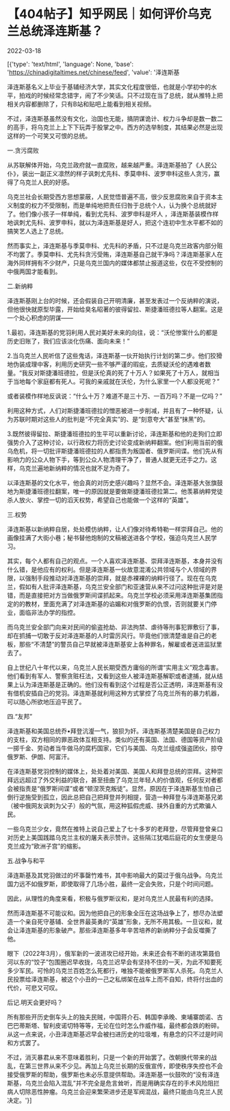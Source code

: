 # 【404帖子】知乎网民｜如何评价乌克兰总统泽连斯基？

2022-03-18

[{'type': 'text/html', 'language': None, 'base': 'https://chinadigitaltimes.net/chinese/feed', 'value': '泽连斯基

泽连斯基名义上毕业于基辅经济大学，其实文化程度很低，也就是小学初中的水平，拍戏的时候经常念错字，闹了不少笑话。只不过现在当了总统，就从推特上把相关内容都删除了，只有B站和贴吧上能看到相关视频。

不过，泽连斯基虽然没有文化，治国也无能，搞阴谋诡计、权力斗争却是数一数二的高手，将乌克兰上上下下玩弄于股掌之中。西方的选举制度，其结果必然是出现这样的一个可笑又可恨的总统。

一.贪污腐败

从苏联解体开始，乌克兰政府就一直腐败，越来越严重。泽连斯基拍了《人民公仆》，装出一副正义凛然的样子讽刺尤先科、季莫申科、波罗申科这些人贪污，赢得了乌克兰人民的好感。

乌克兰社会长期受西方思想蒙蔽，人民觉悟普遍不高，很少反思腐败来自于资本主义制度的权力不受限制，而是单纯地把责任归咎于总统个人，认为换个总统就好了。他们像小孩子一样单纯，看到尤先科、波罗申科是坏人 ，泽连斯基装模作样地讽刺尤先科、波罗申科，就以为泽连斯基是好人，把这个连初中生水平都不如的搞笑艺人选上了总统。

然而事实上，泽连斯基与季莫申科、尤先科的矛盾，只不过是乌克兰政客内部分赃不均罢了。季莫申科、尤先科贪污受贿，泽连斯基自己就干净吗？泽连斯基家人在海外同样拥有不少财产，只是乌克兰国内的媒体都禁止报道这些，仅在不受控制的中俄两国才能看到。

二.新纳粹

泽连斯基刚上台的时候，还会假装自己开明清廉，甚至发表过一个反纳粹的演说，但他很快就原型毕露，开始给臭名昭著的彼得留拉、斯捷潘班德拉等人翻案。这是一个处心积虑的阴谋——

1.最初，泽连斯基的党羽利用人民对美好未来的向往，说：“沃伦惨案什么的都是历史旧账了，我们应该淡化伤痛、面向未来！”

2.当乌克兰人民听信了这些鬼话，泽连斯基一伙开始执行计划的第二步。他们狡猾地伪装成理中客，利用历史研究一些不够严谨的瑕疵，去质疑沃伦的遇难者数量。“我反对斯捷潘班德拉，但是沃伦真的死了十万人？如果死了十万人，就相当于当地每个家庭都有死人。可我的亲戚就在沃伦，为什么家里一个人都没死呢？”

或者装模作样地反讽说：“什么十万？难道不是三十万、一百万吗？不是一亿吗？”

利用这种方式，人们对斯捷潘班德拉的憎恶被进一步削减，并且有了一种怀疑，认为苏联时期对这些人的批判是“不完全真实”的、是“刻意夸大”甚至“抹黑”的。

3.既然彼得留拉、斯捷潘班德拉的生平可以重新讨论，泽连斯基和他的走狗们立即强势介入了这种讨论，以行政权力将历史讨论变成新纳粹翻案。他们利用当前的俄乌危机，将一切批评斯捷潘班德拉的人都指责为叛国者、俄罗斯间谍。他们先从有影响力的公众人物下手，等到公众人物清理干净了，普通人就更无还手之力。这样，乌克兰遍地新纳粹的情况也就不足为奇了。

以泽连斯基的文化水平，他会真的对历史感兴趣吗？显然不会。泽连斯基大张旗鼓地为斯捷潘班德拉翻案，唯一的原因就是要做斯捷潘班德拉第二。他羡慕纳粹党徒杀人放火、掌控一切的滔天权势，希望自己也能做一个这样的“英雄”。

三.权势

泽连斯基以新纳粹自居，处处模仿纳粹，让人们像对待希特勒一样崇拜自己。他的画像挂满了大街小巷；秘书替他炮制的文稿被送进各个学校，强迫乌克兰人民学习。

其实，每个人都有自己的观点。一个人喜欢泽连斯基、崇拜泽连斯基，本身并没有什么错，是他应有的权利。但是泽连斯基一伙故意混淆公共领域与个人领域的界限，以强制手段推动对泽连斯基的崇拜，就是赤裸裸的纳粹行径了。现在在乌克兰，假如有人批评泽连斯基，乌克兰安全部门和亚速营从来不过问这种批评是对是错，而是直接把对方当做俄罗斯间谍抓起来。乌克兰学校必须采用泽连斯基集团指定的的教材，里面充满了对泽连斯基的谄媚和对俄罗斯的仇恨，否则就要关门停业，面临非法办学的指控。

而乌克兰安全部门向来对民间的偷盗抢劫、非法拘禁、虐待等刑事犯罪敷衍了事，却在抓捕一切敢于反对泽连斯基的人时雷厉风行。毕竟他们很清楚谁是自己的老板，那些“不清楚”的警员自己早就被泽连斯基安上各种罪名，解雇或者送进监狱里去了。

自上世纪八十年代以来，乌克兰人民长期受西方庸俗的所谓“实用主义”观念毒害。他们看到有军人、警察贪赃枉法，又看到这些人被泽连斯基解职或者逮捕，就从结果上认为泽连斯基是正确的。他们没有看到这个过程是否公正透明，泽连斯基有没有借机安插自己的党羽。泽连斯基就利用这种方式掌控了乌克兰所有的暴力机器，可以随心所欲地压迫平民了。

四.“友邦”

泽连斯基和美国总统乔•拜登沆瀣一气，狼狈为奸。泽连斯基清楚美国是自己权力的支柱，双方相同的罪恶政体互相支持。类似的还有英国、法国、德国等资产阶级一掷千金、劳动者当牛做马的腐朽国家，它们与美国、乌克兰组成强盗团伙，掠夺俄罗斯、伊朗、阿富汗。

在泽连斯基党羽控制的媒体上，处处着对美国、美国人和拜登总统的崇拜。这种崇拜远远超过了外交利益的联合，甚至扭曲了乌克兰年轻人的价值观，任何反对者都会被指责是“俄罗斯间谍”或者“顿涅茨克叛徒”。显然，原因在于泽连斯基生怕自己倒行逆施受到孤立，因此总把自己把拜登并列相提，营造一种拜登与泽连斯基兄弟（被中俄网友讽刺为父子）般的气氛，用这种狐假虎威、挟外自重的方式欺骗人民。

一些乌克兰少女，竟然在推特上说自己爱上了七十多岁的老拜登，尽管拜登曾亲口对历史上美国践踏乌克兰主权的屠夫表示赞许。这些隔江犹唱后庭花的女生便是乌克兰成为“欧洲子宫”的缩影。

五.战争与和平

泽连斯基及其党羽做过的坏事罄竹难书，其中影响最大的莫过于俄乌战争。乌克兰国力远不如俄罗斯，即使取得了几场小胜，最终一定会失败，只是个时间问题。

因此，从理性的角度来看，积极与俄罗斯议和，是对乌克兰人民最有利的选择。

然而泽连斯基不可能议和。因为他把自己的形象全压在这场战争上了，想尽办法塑造一个亲自死守基辅、全世界最英勇的“英雄”形象，无所不用其极。一旦议和，就会让泽连斯基的形象破产。那些泽连斯基多年辛苦培养的新纳粹分子会反噬撕了他。

眼下（2022年3月），俄军新的一波进攻已经开始，未来还会有不断的进攻第聂伯河以东的“饺子”包围圈迟早收拢，乌克兰迟早会有坚持不住的一天，为此不知要死多少军民。可怜的乌克兰百姓怎么死都行，唯独不能被俄罗斯军人杀死。乌克兰人民投票给泽连斯基，被这个小丑的一己之私绑架在战车上而不自知，终将付出血的代价，可悲又可叹。

后记.明天会更好吗？

所有那些开历史倒车头上的独夫民贼，中国蒋介石、韩国李承晚、柬埔寨朗诺、古巴巴蒂斯塔、智利皮诺切特等等，无论在位时怎么作威作福，最终都会跌的粉碎。从这一点来说，小丑泽连斯基迟早会被扫进历史的垃圾堆，有悬念的只不过是时间和方式罢了。

不过，消灭暴君从来不意味着胜利，只是一个新的开始罢了。改朝换代带来的战乱，在第三世界从来不少见。再加上乌克兰长期的反俄宣传，即使秩序失控也不会接受俄罗斯的帮助，俄罗斯也未必乐意提供帮助。泽连斯基一伙鼓吹的“没有泽连斯基，乌克兰会陷入混乱”并不完全是危言耸听，而是用确实存在的手术风险阻拦病人切除恶性肿瘤。乌克兰会迎来繁荣进步还是军阀混战，最终只能由乌克兰人民决定。'}]